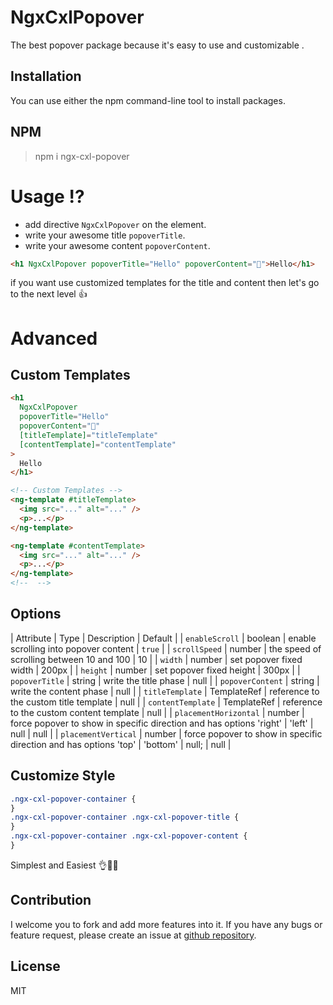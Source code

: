 # NgxCxlPopover

<!--
[![npm version](https://badge.fury.io/js/tape-slider.svg)](https://badge.fury.io/js/tape-slider) -->

The best popover package because it's easy to use and customizable .

## Installation

You can use either the npm command-line tool to install packages.

## NPM

> npm i ngx-cxl-popover

# Usage ⁉

- add directive `NgxCxlPopover` on the element.
- write your awesome title `popoverTitle`.
- write your awesome content `popoverContent`.

```html
<h1 NgxCxlPopover popoverTitle="Hello" popoverContent="👋">Hello</h1>
```

if you want use customized templates for the title and content then let's go to the next level 👍

# Advanced

## Custom Templates

```html
<h1
  NgxCxlPopover
  popoverTitle="Hello"
  popoverContent="👋"
  [titleTemplate]="titleTemplate"
  [contentTemplate]="contentTemplate"
>
  Hello
</h1>

<!-- Custom Templates -->
<ng-template #titleTemplate>
  <img src="..." alt="..." />
  <p>...</p>
</ng-template>

<ng-template #contentTemplate>
  <img src="..." alt="..." />
  <p>...</p>
</ng-template>
<!--  -->
```

## Options

| Attribute | Type | Description | Default |
| `enableScroll` | boolean | enable scrolling into popover content | `true` |
| `scrollSpeed` | number | the speed of scrolling between 10 and 100 | 10 |
| `width` | number | set popover fixed width | 200px |
| `height` | number | set popover fixed height | 300px |
| `popoverTitle` | string | write the title phase | null |
| `popoverContent` | string | write the content phase | null |
| `titleTemplate` | TemplateRef | reference to the custom title template | null |
| `contentTemplate` | TemplateRef | reference to the custom content template | null |
| `placementHorizontal` | number | force popover to show in specific direction and has options 'right' | 'left' | null | null |
| `placementVertical` | number | force popover to show in specific direction and has options 'top' | 'bottom' | null; | null |

## Customize Style

```css
.ngx-cxl-popover-container {
}
.ngx-cxl-popover-container .ngx-cxl-popover-title {
}
.ngx-cxl-popover-container .ngx-cxl-popover-content {
}
```

Simplest and Easiest 👌💖👏

## Contribution

I welcome you to fork and add more features into it. If you have any bugs or feature request, please create an issue at [github repository](https://github.com/mahmoudshahin1111/ngx-cxl-popover/issues).

## License

MIT
